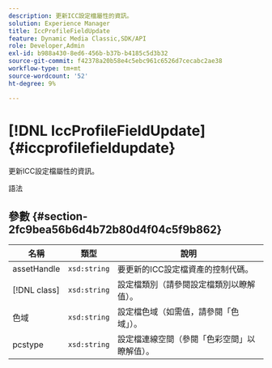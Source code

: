 ```yaml
---
description: 更新ICC設定檔屬性的資訊。
solution: Experience Manager
title: IccProfileFieldUpdate
feature: Dynamic Media Classic,SDK/API
role: Developer,Admin
exl-id: b988a430-8ed6-456b-b37b-b4185c5d3b32
source-git-commit: f42378a20b58e4c5ebc961c6526d7cecabc2ae38
workflow-type: tm+mt
source-wordcount: '52'
ht-degree: 9%

---
```


# [!DNL IccProfileFieldUpdate]{#iccprofilefieldupdate}

更新ICC設定檔屬性的資訊。

語法

## 參數 {#section-2fc9bea56b6d4b72b80d4f04c5f9b862}

| 名稱 | 類型 | 說明 |
|---|---|---|
| assetHandle | `xsd:string` | 要更新的ICC設定檔資產的控制代碼。 |
| [!DNL class] | `xsd:string` | 設定檔類別（請參閱設定檔類別以瞭解值）。 |
| 色域 | `xsd:string` | 設定檔色域（如需值，請參閱「色域」）。 |
| pcstype | `xsd:string` | 設定檔連線空間（參閱「色彩空間」以瞭解值）。 |
